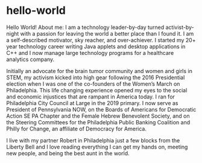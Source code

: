 # hello-world
Hello World!
About me:
I am a technology leader-by-day turned activist-by-night with a passion for leaving the world a better place than I found it. I am a self-described motivator, sky reacher, and over-achiever. I started my 20+ year technology career writing Java applets and desktop applications in C++ and I now manage large technology programs for a healthcare analytics company.

Initially an advocate for the brain tumor community and women and girls in STEM, my activism kicked into high gear following the 2016 Presidential election when I was one of the co-founders of the Women’s March on Philadelphia. This life changing experience opened my eyes to the social and economic injustices that are rampant in America today. I ran for Philadelphia City Council at Large in the 2019 primary. I now serve as President of Pennsylvania NOW, on the Boards of Americans for Democratic Action SE PA Chapter and the Female Hebrew Benevolent Society, and on the Steering Committees for the Philadelphia Public Banking Coalition and Philly for Change, an affiliate of Democracy for America.

I live with my partner Robert in Philadelphia just a few blocks from the Liberty Bell and I love reading everything I can get my hands on, meeting new people, and being the best aunt in the world.

